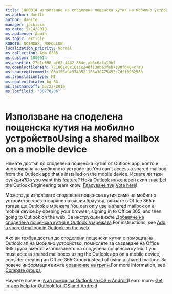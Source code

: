 ```yaml
---
title: 1800014 използване на споделена пощенска кутия на мобилно устройство
ms.author: daeite
author: daeite
manager: jackiesm
ms.date: 5/14/2018
ms.audience: Admin
ms.topic: article
ROBOTS: NOINDEX, NOFOLLOW
localization_priority: Normal
ms.collection: Adm_O365
ms.custom: 1800014
ms.assetid: 27d1c658-af62-4442-864c-ab6c6afa19bf
ms.openlocfilehash: 721061e0c1611c24df138ba3feb7180fd484c7a8
ms.sourcegitcommit: 03a156a9c9740521155a30775492c7dff0982588
ms.translationtype: MT
ms.contentlocale: bg-BG
ms.lasthandoff: 03/22/2019
ms.locfileid: "30778206"
---
```

# <a name="using-a-shared-mailbox-on-a-mobile-device"></a><span data-ttu-id="17e3c-102">Използване на споделена пощенска кутия на мобилно устройство</span><span class="sxs-lookup"><span data-stu-id="17e3c-102">Using a shared mailbox on a mobile device</span></span>

<span data-ttu-id="17e3c-103">Нямате достъп до споделена пощенска кутия от Outlook app, която е инсталирана на мобилното устройство.</span><span class="sxs-lookup"><span data-stu-id="17e3c-103">You can't access a shared mailbox from the Outlook app that's installed on the mobile device.</span></span> <span data-ttu-id="17e3c-104">Искате ли тази функция?</span><span class="sxs-lookup"><span data-stu-id="17e3c-104">Do you want this feature?</span></span> <span data-ttu-id="17e3c-105">Нека Outlook инженерен екип знае.</span><span class="sxs-lookup"><span data-stu-id="17e3c-105">Let the Outlook Engineering team know.</span></span> <span data-ttu-id="17e3c-106">[Гласуване тук](https://go.microsoft.com/fwlink/?linked=862116)!</span><span class="sxs-lookup"><span data-stu-id="17e3c-106">[Vote here](https://go.microsoft.com/fwlink/?linked=862116)!</span></span>
  
<span data-ttu-id="17e3c-107">Можете да използвате споделена пощенска кутия само на мобилно устройство чрез отваряне на вашия браузър, влизате в Office 365 и тогава ще Outlook в мрежата.</span><span class="sxs-lookup"><span data-stu-id="17e3c-107">You can only use a shared mailbox on a mobile device by opening your browser, signing in to Office 365, and then going to Outlook on the web.</span></span> <span data-ttu-id="17e3c-108">За инструкции вижте [Добавяне на споделена пощенска кутия в Outlook в мрежата](https://support.office.com/article/add-a-shared-mailbox-to-outlook-on-the-web-98b5a90d-4e38-415d-a030-f09a4cd28207).</span><span class="sxs-lookup"><span data-stu-id="17e3c-108">For instructions, see [Add a shared mailbox in Outlook on the web](https://support.office.com/article/add-a-shared-mailbox-to-outlook-on-the-web-98b5a90d-4e38-415d-a030-f09a4cd28207).</span></span>
  
<span data-ttu-id="17e3c-109">Ако ви трябва достъп до споделени пощенски кутии с помощта на Outlook ап на мобилно устройство, помислете за създаване на Office 365 група вместо използването на споделена пощенска кутия.</span><span class="sxs-lookup"><span data-stu-id="17e3c-109">If you must access shared mailboxes using the Outlook app on a mobile device, consider creating an Office 365 Group instead of using a shared mailbox.</span></span> <span data-ttu-id="17e3c-110">За повече информация вижте [сравнение на групи](https://support.office.com/article/758759ad-63ee-4ea9-90a3-39f941897b7d.aspx).</span><span class="sxs-lookup"><span data-stu-id="17e3c-110">For more information, see [Compare groups](https://support.office.com/article/758759ad-63ee-4ea9-90a3-39f941897b7d.aspx).</span></span>
  
<span data-ttu-id="17e3c-111">Научете повече: [в ап помощ за Outlook за iOS и Android](https://support.office.com/article/Get-in-app-help-for-Outlook-for-iOS-and-Android-218a22d1-9fa5-4889-b689-de1c63493243)</span><span class="sxs-lookup"><span data-stu-id="17e3c-111">Learn more: [Get in-app help for Outlook for iOS and Android](https://support.office.com/article/Get-in-app-help-for-Outlook-for-iOS-and-Android-218a22d1-9fa5-4889-b689-de1c63493243)</span></span>
  

